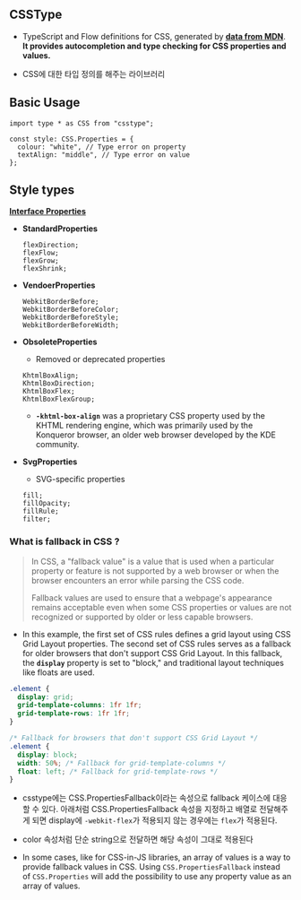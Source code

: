 ## CSSType

- TypeScript and Flow definitions for CSS, generated by **[data from MDN](https://github.com/mdn/data)**. **It provides autocompletion and type checking for CSS properties and values.**

- CSS에 대한 타입 정의를 해주는 라이브러리

## Basic Usage

```tsx
import type * as CSS from "csstype";

const style: CSS.Properties = {
  colour: "white", // Type error on property
  textAlign: "middle", // Type error on value
};
```

## Style types

**[Interface Properties<TLength>](https://use-form.netlify.app/interfaces/_node_modules_csstype_index_d_.properties)**

- **StandardProperties**

  ```tsx
  flexDirection;
  flexFlow;
  flexGrow;
  flexShrink;
  ```

- **VendoerProperties**

  ```tsx
  WebkitBorderBefore;
  WebkitBorderBeforeColor;
  WebkitBorderBeforeStyle;
  WebkitBorderBeforeWidth;
  ```

- **ObsoleteProperties**

  - Removed or deprecated properties

  ```tsx
  KhtmlBoxAlign;
  KhtmlBoxDirection;
  KhtmlBoxFlex;
  KhtmlBoxFlexGroup;
  ```

  - **`-khtml-box-align`** was a proprietary CSS property used by the KHTML rendering engine, which was primarily used by the Konqueror browser, an older web browser developed by the KDE community.

- **SvgProperties**
  - SVG-specific properties
  ```tsx
  fill;
  fillOpacity;
  fillRule;
  filter;
  ```

### What is fallback in CSS ?

<blockquote>
In CSS, a "fallback value" is a value that is used when a particular property or feature is not supported by a web browser or when the browser encounters an error while parsing the CSS code.

Fallback values are used to ensure that a webpage's appearance remains acceptable even when some CSS properties or values are not recognized or supported by older or less capable browsers.

</blockquote>

- In this example, the first set of CSS rules defines a grid layout using CSS Grid Layout properties. The second set of CSS rules serves as a fallback for older browsers that don't support CSS Grid Layout. In this fallback, the **`display`** property is set to "block," and traditional layout techniques like floats are used.

```css
.element {
  display: grid;
  grid-template-columns: 1fr 1fr;
  grid-template-rows: 1fr 1fr;
}

/* Fallback for browsers that don't support CSS Grid Layout */
.element {
  display: block;
  width: 50%; /* Fallback for grid-template-columns */
  float: left; /* Fallback for grid-template-rows */
}
```

- csstype에는 CSS.PropertiesFallback이라는 속성으로 fallback 케이스에 대응할 수 있다. 아래처럼 CSS.PropertiesFallback 속성을 지정하고 배열로 전달해주게 되면 display에 `-webkit-flex`가 적용되지 않는 경우에는 `flex`가 적용된다.

- color 속성처럼 단순 string으로 전달하면 해당 속성이 그대로 적용된다

- In some cases, like for CSS-in-JS libraries, an array of values is a way to provide fallback values in CSS. Using `CSS.PropertiesFallback` instead of `CSS.Properties` will add the possibility to use any property value as an array of values.
